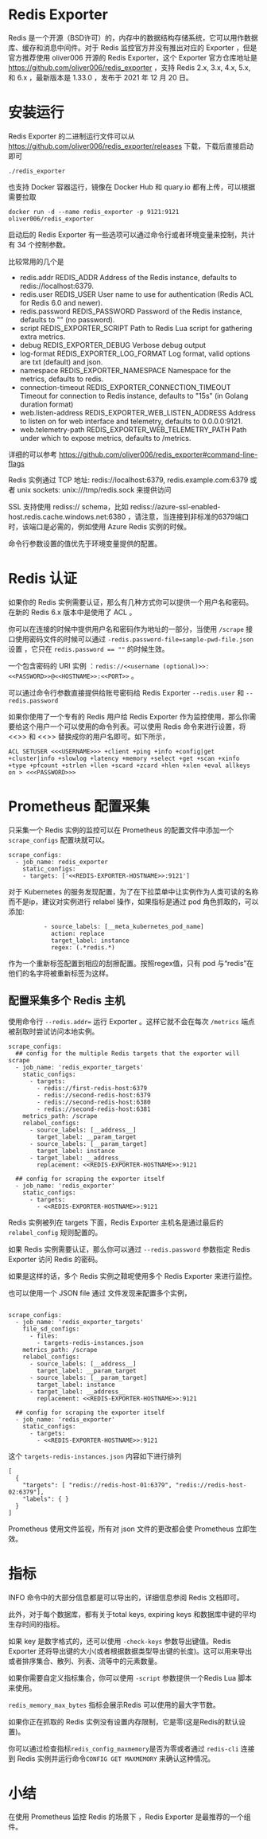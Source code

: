 # Redis Exporter



Redis 是一个开源（BSD许可）的，内存中的数据结构存储系统，它可以用作数据库、缓存和消息中间件。对于 Redis 监控官方并没有推出对应的 Exporter ，但是官方推荐使用 oliver006 开源的 Redis Exporter，这个 Exporter 官方仓库地址是 https://github.com/oliver006/redis_exporter ，支持 Redis 2.x, 3.x, 4.x, 5.x, 和 6.x ，最新版本是 1.33.0 ，发布于 2021 年 12 月 20 日。


# 安装运行

Redis Exporter 的二进制运行文件可以从 https://github.com/oliver006/redis_exporter/releases  下载，下载后直接启动即可

```
./redis_exporter 
```

也支持 Docker 容器运行，镜像在 Docker Hub 和 quary.io 都有上传，可以根据需要拉取

```
docker run -d --name redis_exporter -p 9121:9121 oliver006/redis_exporter
```

启动后的 Redis Exporter 有一些选项可以通过命令行或者环境变量来控制，共计有 34 个控制参数。


比较常用的几个是 



* redis.addr	REDIS_ADDR	Address of the Redis instance, defaults to redis://localhost:6379.
* redis.user	REDIS_USER	User name to use for authentication (Redis ACL for Redis 6.0 and newer).
* redis.password	REDIS_PASSWORD	Password of the Redis instance, defaults to "" (no password).
* script	REDIS_EXPORTER_SCRIPT	Path to Redis Lua script for gathering extra metrics.
* debug	REDIS_EXPORTER_DEBUG	Verbose debug output
* log-format	REDIS_EXPORTER_LOG_FORMAT	Log format, valid options are txt (default) and json.
* namespace	REDIS_EXPORTER_NAMESPACE	Namespace for the metrics, defaults to redis.
* connection-timeout	REDIS_EXPORTER_CONNECTION_TIMEOUT	Timeout for connection to Redis instance, defaults to "15s" (in Golang duration format)
* web.listen-address	REDIS_EXPORTER_WEB_LISTEN_ADDRESS	Address to listen on for web interface and telemetry, defaults to 0.0.0.0:9121.
* web.telemetry-path	REDIS_EXPORTER_WEB_TELEMETRY_PATH	Path under which to expose metrics, defaults to /metrics.

详细的可以参考 https://github.com/oliver006/redis_exporter#command-line-flags 


Redis 实例通过 TCP 地址: redis://localhost:6379, redis.example.com:6379 或者 unix sockets: unix:///tmp/redis.sock 来提供访问

SSL 支持使用 rediss:// schema，比如 rediss://azure-ssl-enabled-host.redis.cache.windows.net:6380 ，请注意，当连接到非标准的6379端口时，该端口是必需的，例如使用 Azure Redis 实例的时候。

命令行参数设置的值优先于环境变量提供的配置。

# Redis 认证

如果你的 Redis 实例需要认证，那么有几种方式你可以提供一个用户名和密码。在新的 Redis 6.x 版本中是使用了 ACL 。

你可以在连接的时候中提供用户名和密码作为地址的一部分，当使用 `/scrape` 接口使用密码文件的时候可以通过 
`-redis.password-file=sample-pwd-file.json` 设置 ，它只在 `redis.password == ""` 的时候生效。

一个包含密码的 URI 实例 ：`redis://<<username (optional)>>:<<PASSWORD>>@<<HOSTNAME>>:<<PORT>>` 。


可以通过命令行参数直接提供给账号密码给 Redis Exporter `--redis.user` 和 `--redis.password`


如果你使用了一个专有的 Redis 用户给 Redis Exporter 作为监控使用，那么你需要给这个用户一个可以使用的命令列表。可以使用 Redis 命令来进行设置，将 <<<USERNAME>>> 和 <<<PASSWORD>>> 替换成你的用户名即可。如下所示，

```
ACL SETUSER <<<USERNAME>>> +client +ping +info +config|get +cluster|info +slowlog +latency +memory +select +get +scan +xinfo +type +pfcount +strlen +llen +scard +zcard +hlen +xlen +eval allkeys on > <<<PASSWORD>>>
```


# Prometheus 配置采集

只采集一个 Redis 实例的监控可以在 Prometheus 的配置文件中添加一个  `scrape_configs` 配置块就可以。

```
scrape_configs:
  - job_name: redis_exporter
    static_configs:
    - targets: ['<<REDIS-EXPORTER-HOSTNAME>>:9121']
```

对于 Kubernetes 的服务发现配置，为了在下拉菜单中让实例作为人类可读的名称而不是ip，建议对实例进行 relabel 操作，如果指标是通过 pod 角色抓取的，可以添加:

```
          - source_labels: [__meta_kubernetes_pod_name]
            action: replace
            target_label: instance
            regex: (.*redis.*)
```

作为一个重新标签配置到相应的刮擦配置。按照regex值，只有 pod 与“redis”在他们的名字将被重新标签为这样。

## 配置采集多个 Redis 主机

使用命令行 `--redis.addr=` 运行 Exporter 。这样它就不会在每次 `/metrics` 端点被刮取时尝试访问本地实例。

```
scrape_configs:
  ## config for the multiple Redis targets that the exporter will scrape
  - job_name: 'redis_exporter_targets'
    static_configs:
      - targets:
        - redis://first-redis-host:6379
        - redis://second-redis-host:6379
        - redis://second-redis-host:6380
        - redis://second-redis-host:6381
    metrics_path: /scrape
    relabel_configs:
      - source_labels: [__address__]
        target_label: __param_target
      - source_labels: [__param_target]
        target_label: instance
      - target_label: __address__
        replacement: <<REDIS-EXPORTER-HOSTNAME>>:9121

  ## config for scraping the exporter itself
  - job_name: 'redis_exporter'
    static_configs:
      - targets:
        - <<REDIS-EXPORTER-HOSTNAME>>:9121
```

Redis 实例被列在 targets 下面，Redis Exporter 主机名是通过最后的 `relabel_config` 规则配置的。

如果 Redis 实例需要认证，那么你可以通过 `--redis.password` 参数指定 Redis Exporter 访问 Redis 的密码。

如果是这样的话，多个 Redis 实例之鞥呢使用多个 Redis Exporter 来进行监控。

也可以使用一个 JSON file 通过 文件发现来配置多个实例，

```

scrape_configs:
  - job_name: 'redis_exporter_targets'
    file_sd_configs:
      - files:
        - targets-redis-instances.json
    metrics_path: /scrape
    relabel_configs:
      - source_labels: [__address__]
        target_label: __param_target
      - source_labels: [__param_target]
        target_label: instance
      - target_label: __address__
        replacement: <<REDIS-EXPORTER-HOSTNAME>>:9121

  ## config for scraping the exporter itself
  - job_name: 'redis_exporter'
    static_configs:
      - targets:
        - <<REDIS-EXPORTER-HOSTNAME>>:9121
```

这个 `targets-redis-instances.json` 内容如下进行排列

```
[
  {
    "targets": [ "redis://redis-host-01:6379", "redis://redis-host-02:6379"],
    "labels": { }
  }
]
```

Prometheus 使用文件监视，所有对 json 文件的更改都会使 Prometheus 立即生效。

# 指标 

INFO 命令中的大部分信息都是可以导出的，详细信息参阅 Redis 文档即可。

此外，对于每个数据库，都有关于total keys, expiring keys 和数据库中键的平均生存时间的指标。


如果 key 是数字格式的，还可以使用 `-check-keys` 参数导出键值。Redis Exporter 还将导出键的大小(或者根据数据类型导出键的长度)。这可以用来导出或者排序集合、散列、列表、流等中的元素数量。

如果你需要自定义指标集合，你可以使用 `-script` 参数提供一个Redis Lua 脚本来使用。

`redis_memory_max_bytes` 指标会展示Redis 可以使用的最大字节数。

如果你正在抓取的 Redis 实例没有设置内存限制，它是零(这是Redis的默认设置)。

你可以通过检查指标`redis_config_maxmemory`是否为零或者通过 `redis-cli` 连接到 Redis 实例并运行命令`CONFIG GET MAXMEMORY` 来确认这种情况。

# 小结

在使用 Prometheus 监控 Redis 的场景下 ，Redis Exporter  是最推荐的一个组件。